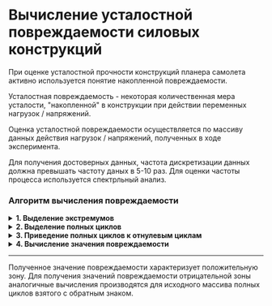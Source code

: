 # Вычисление усталостной повреждаемости силовых конструкций

При оценке усталостной прочности конструкций планера самолета активно используется понятие накопленной повреждаемости.

Усталостная повреждаемость - некоторая количественная мера усталости, "накопленной" в конструкции при действии переменных нагрузок / напряжений.

Оценка усталостной повреждаемости осуществляется по массиву данных действия нагрузок / напряжений, полученных в ходе эксперимента.

Для получения достоверных данных, частота дискретизации данных должна превышать частоту даных в 5-10 раз. Для оценки частоты процесса используется спектрльный анализ.



### Алгоритм вычисления повреждаемости

<details><summary><h4 style="display: inline">1. Выделение экстремумов</h4></summary><blockquote>

Из массива исходных данных исключаются все промежуточные точки так, чтобы в результате направление каждого цикла (любые две соседние точки) было отличным от такового для соседних циклов.

Для некоторых задач возможно использование параметра сглаживания. **Сглаживание** - удаление циклов, размах которых меньше установленного порогового значения. Применение сглаживания может значительно снизить объем рабочего массива данных, ускорив последующие операции обработки, не внося значительных погрешностей в финальной значение повреждаемости. Применение сглаживания актально для данных с большим количеством низкоамплитудных данных, которые можно интерпретировать как "шум" в данных.

</blockquote></details>

<details><summary><h4 style="display: inline">2. Выделение полных циклов</h4></summary><blockquote>

По выделенным значениям экстремумов осуществляется выделение полных циклов.

Выделение полных циклов осуществляется в два этапа:

<details><summary><h5 style="display: inline">2.1. Выделение полных циклов методом полных циклов</h5></summary><blockquote>

В реализации отыскиваются какие-либо четыре подряд идущих экстремума (начальная и конечная точки реализации "засчитываются" в качестве экстремумов) с величинами $Э_i$, $Э_{i+1}$, $Э_{i+2}$, $Э_{i+3}$, для которых осуществляются совместные неравенства

$$| Э_{i+1} - Э_{i+2} | \leq | Э_i     - Э_{i+1} |$$
$$| Э_{i+1} - Э_{i+2} | \leq Э_{i+2} - Э_{i+3} |$$

"Внутренний" цикл с экстремумами $Э_{i+1}$ и $Э_{i+2}$ признакется полным циклом, его характеристики (т.е. величины максимума и минимума) запоминаются, а сами экстремумы $Э_{i+1}$ и $Э_{i+2}$ из реализации исключаются. С остающейся реализацией многократно выполняется та же процедура, при которой, как правило, представляется необходимым двигаться по реализации (и остающейся её части) вперед и назад. Обработка таким образом продолжается до тех пор, пока либо вся реализация не будет переведена в совокупность полных циклов, либо пока не сохранится  остаток, имеющий вид последовательно расходящихся и (или) сходящихся  амплитуд колебаний, для которого изложенный алгоритм циклообразования "перестает работать".

Более подробное описание приведено в книге Стопкевич В.Г. Прочностная надежность боевых летательных аппаратов, 1991, стр. 29-36

</blockquote></details>

<details><summary><h5 style="display: inline">2.2. Выделение полных циклов из массива остатков </h5></summary><blockquote>

Остаток может представлять собой монотонно восходящую последовательность / монотонно нисходящую последовательность / последовательность одновременно с левой стороны от цикла ЗВЗ восходящей, а с правой стороны от цикла ЗВЗ нисходящей. При этом любая из трех последовательностей может включать в себя от одного
до двух циклов ЗВЗ.

Выделение полных циклов из остатка осуществляется следующим образом:

- если цикл ЗВЗ в последовательности один, то он считается центральным циклом, а оставшиеся циклы выделяются "через один" слева и справа от него, включая его самого;

- если циклов ЗВЗ два, то выделение циклов осуществляется аналогично случаю с одним циклом ЗВЗ для двух реализаций: когда центральным циклом признается первый цикл ЗВЗ и когда второй. Для обеих реализаций проводится сравнение суммарных значений амплитуд выделенных полных циклов и выбирается та реализация, где 
суммарная повреждаемость больше.

</blockquote></details>

</blockquote></details>

<details><summary><h4 style="display: inline">3. Приведение полных циклов к отнулевым циклам</h4></summary><blockquote>

Выделеные полные циклы приводятся к эквивалентным отнулевым циклам с использованием формулы И.А. Одинга.

$$\begin{equation*}
p_{0i} = 
\begin{cases}
\sqrt{2 \cdot ampl \cdot max} & \text{ if } mean \geq 0
\\
\sqrt{2} \cdot \left( ampl + 0.2 \cdot mean \right) & \text{ if } mean < 0 \; и \; max > 0
\\
\;\;\; 0 & \text{ if } max \leq 0
\end{cases}
\end{equation*}$$

</blockquote></details>

<details><summary><h4 style="display: inline">4. Вычисление значения повреждаемости</h4></summary><blockquote>

Значения эквивалентных отнулевых циклов приводятся к эквивалентной повреждаемости отнулевого цикла, согласно

$$ \xi_{0i} = p_{0i}^m $$

$m$ - показатель степени кривой усталости материала конструкции 

Используя гипотезу линейного суммирования усталостных повреждений (гипотеза Пальмгрена-Майнера), суммарная повреждаемость на оцениваемом участке определяется как сумма значений эквивалентной повреждаемости каждого цикла.

$$ \xi_{0} = \sum_{i=1}^{n}{\xi_{0i}} $$

$n$ - число полных циклов

Максимальное значение эквивалентного по вносимому повреждению отнулевого цикла для оцениваемого участка можно вычислить по формуле

$$ p_{экв} = \sqrt[m]{\xi_{0}} $$

</blockquote></details>



---


Полученное значение повреждаемости характеризует положительную зону. Для получения значений повреждаемости отрицательной зоны аналогичные вычисления производятся для исходного массива полных циклов взятого с обратным знаком.




